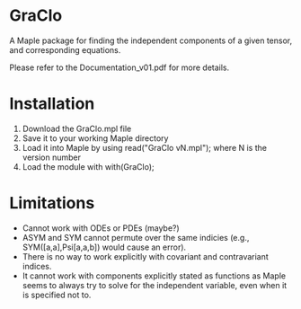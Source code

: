 # GraClo
A Maple package for finding the independent components of a given tensor, and corresponding equations.

Please refer to the Documentation_v01.pdf for more details.

# Installation
1. Download the GraClo.mpl file
2. Save it to your working Maple directory
3. Load it into Maple by using
  read("GraClo vN.mpl"); where N is the version number
4. Load the module with
  with(GraClo);

# Limitations
* Cannot work with ODEs or PDEs (maybe?)
* ASYM and SYM cannot permute over the same indicies (e.g., SYM([a,a],Psi[a,a,b]) would cause an error).
* There is no way to work explicitly with covariant and contravariant indices.
* It cannot work with components explicitly stated as functions as Maple seems to always try to solve for the independent variable, even when it is specified not to.
